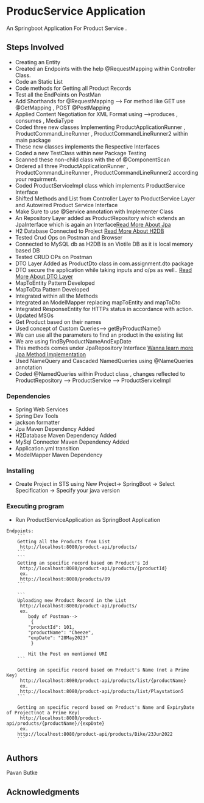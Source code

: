 # ProducService Application

An Springboot Application For Product Service .

## Steps Involved
* Creating an Entity
* Created an Endpoints with the help @RequestMapping within Controller Class.
* Code an Static List
* Code methods for Getting all Product Records
* Test all the EndPoints on PostMan
* Add Shorthands for @RequestMapping --> For method like GET use @GetMapping , POST @PostMapping
* Applied Content Negotiation for XML Format using -->produces , consumes , MediaType
* Coded three new classes Implementing ProductApplicationRunner , ProductCommandLineRunner , ProductCommandLineRunner2 within main package
* These new classes implements the Respective Interfaces
* Coded a new TestClass within new Package Testing 
* Scanned these non-child class with the of @ComponentScan
* Ordered all three ProductApplicationRunner , ProductCommandLineRunner , ProductCommandLineRunner2 according your requirment.
* Coded ProductServiceImpl class which implements ProductService Interface
* Shifted Methods and List from Controller Layer to ProductService Layer and Autowired Product Service Interface
* Make Sure to use @Service annotation with Implementer Class
* An Repository Layer added as ProductRepository which extends an JpaInterface which is again an Interface[Read More About Jpa](https://spring.io/projects/spring-data-jpa)
* H2 Database Connected to Project [Read More About H2DB](https://www.h2database.com/html/main.html)
* Tested Crud Ops on Postman and Browser
* Connected to MySQL db as H2DB is an Viotile DB as it is local memory based DB
* Tested CRUD OPs on Postman
* DTO Layer Added as ProductDto class in com.assignment.dto package
* DTO secure the application while taking inputs and o/ps as well.. [Read More About DTO Layer](https://www.javaguides.net/2021/02/spring-boot-dto-example-entity-to-dto.html)
* MapToEntity Pattern Developed
* MapToDta Pattern Developed
* Integrated within all the Methods
* Integrated an ModelMapper replacing mapToEntity and mapToDto
* Integrated ResponseEntity for HTTPs status in accordance with action.
* Updated MSGs
* Get Product based on their names
* Used concept of Custom Queries--> getByProductName()
* We can use all the parameters to find an product in the existing list
* We are using findByProductNameAndExpDate
* This methods comes under JpaRepository Interface [Wanna learn more Jpa Method Implementation](https://docs.spring.io/spring-data/jpa/docs/current/reference/html/)
* Used NameQuery and Cascaded NamedQueries using @NameQueries annotation
* Coded @NamedQueries within Product class , changes reflected to ProductRepository --> ProductService --> ProductServiceImpl

### Dependencies

* Spring Web Services 
* Spring Dev Tools
* jackson formatter
* Jpa Maven Dependency Added
* H2Database Maven Dependency Added
* MySql Connector Maven Dependency Added
* Application.yml transition
* ModelMapper Maven Dependency



### Installing

* Create Project in STS using New Project-> SpringBoot -> Select Specification -> Specify your java version



### Executing program

* Run ProductServiceApplication as SpringBoot Application

```
Endpoints:
	```
	Getting all the Products from List
	 http://localhost:8080/product-api/products/
	```
	```
	Getting an specific record based on Product's Id
	 http://localhost:8080/product-api/products/{productId}
	 ex.
	 http://localhost:8080/products/89
	```
	
	```
	Uploading new Product Record in the List
	 http://localhost:8080/product-api/products/
	 ex.
	 	body of Postman-->
	 	 {
        "productId": 101,
        "productName": "Cheeze",
        "expDate": "28May2023"
   		 }
   		 
   		Hit the Post on mentioned URI
	```
	
	Getting an specific record based on Product's Name (not a Prime Key)
	 http://localhost:8080/product-api/products/list/{productName}
	 ex.
	 http://localhost:8080/product-api/products/list/Playstation5
	```
	
	Getting an specific record based on Product's Name and ExpiryDate of Project(not a Prime Key)
	 http://localhost:8080/product-api/products/{productName}/{expDate}
	 ex.
	http://localhost:8080/product-api/products/Bike/23Jun2022	
	```
```




## Authors

Pavan Butke


## Acknowledgments